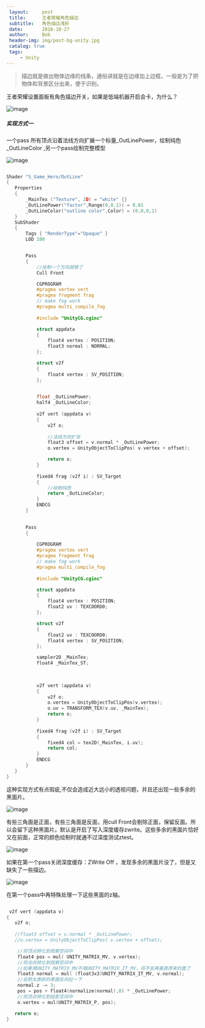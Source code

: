 ```yaml
---
 layout:     post
 title:      王者荣耀角色描边
 subtitle:   角色描边浅析
 date:       2018-10-27
 author:     Bob
 header-img: img/post-bg-unity.jpg
 catalog: true
 tags:
     - Unity
---
```


 >描边就是做出物体边缘的线条，通俗讲就是在边缘加上边框，一般是为了把物体和背景区分出来，便于识别。

 王者荣耀设置面板有角色描边开关，如果是低端机器开启会卡，为什么？

 ![image](/img/pos_75.jpg)

##### 实现方式一

一个pass 所有顶点沿着法线方向扩展一个标量_OutLinePower，绘制纯色_OutLineColor ,另一个pass绘制完整模型

 ![image](/img/pos_76.png)

 ```c

Shader "S_Game_Hero/OutLine"
{
	Properties
	{
		_MainTex ("Texture", 2D) = "white" {}
		_OutLinePower("factor",Range(0,0.1)) = 0.01
        _OutLineColor("outline color",Color) = (0,0,0,1)
	}
	SubShader
	{
		Tags { "RenderType"="Opaque" }
		LOD 100


		Pass
		{
            //绘制一个方向就够了
			Cull Front 

			CGPROGRAM
			#pragma vertex vert
			#pragma fragment frag
			// make fog work
			#pragma multi_compile_fog
			
			#include "UnityCG.cginc"

			struct appdata
			{
				float4 vertex : POSITION;
				float3 normal : NORMAL; 
			};

			struct v2f
			{
				float4 vertex : SV_POSITION;
			};

	
			float _OutLinePower;
            half4 _OutLineColor;
			
			v2f vert (appdata v)
			{
				v2f o;
				
                //法线方向扩张
				float3 offset = v.normal * _OutLinePower;
				o.vertex = UnityObjectToClipPos( v.vertex + offset);

				return o;
			}
			
			fixed4 frag (v2f i) : SV_Target
			{
                //绘制纯色
				return _OutLineColor;
			}
			ENDCG
		}

		
		Pass
		{
			
			CGPROGRAM
			#pragma vertex vert
			#pragma fragment frag
			// make fog work
			#pragma multi_compile_fog
			
			#include "UnityCG.cginc"

			struct appdata
			{
				float4 vertex : POSITION;
				float2 uv : TEXCOORD0;
			};

			struct v2f
			{
				float2 uv : TEXCOORD0;
				float4 vertex : SV_POSITION;
			};

			sampler2D _MainTex;
			float4 _MainTex_ST;

		
			
			v2f vert (appdata v)
			{
				v2f o;
				o.vertex = UnityObjectToClipPos(v.vertex);
				o.uv = TRANSFORM_TEX(v.uv, _MainTex);
				return o;
			}
			
			fixed4 frag (v2f i) : SV_Target
			{
				fixed4 col = tex2D(_MainTex, i.uv);
				return col;
			}
			ENDCG
		}
	}
}


 ```



这种实现方式有点瑕疵,不仅会造成近大远小的透视问题，并且还出现一些多余的黑面片。

 ![image](/img/pos_77.png)

有些三角面是正面，有些三角面是反面，用cull Front会剔除正面，保留反面。所以会留下这种黑面片。默认是开启了写入深度缓存zwrite。这些多余的黑面片恰好又在前面，正常的颜色绘制时就通不过深度测试ztest。

 ![image](/img/pos_78.png)

 如果在第一个pass关闭深度缓存：ZWrite Off ，发现多余的黑面片没了，但是又缺失了一些描边。

  ![image](/img/pos_79.png)

 在第一个pass中再特殊处理一下这些黑面的z轴。

 ``` c

  v2f vert (appdata v)
{
	v2f o;
	
	//float3 offset = v.normal * _OutLinePower;
	//o.vertex = UnityObjectToClipPos( v.vertex + offset);

	 //将顶点转化到观察空间中
	 float4 pos = mul( UNITY_MATRIX_MV, v.vertex);
	 //将法向转化到观察空间中
	 //如果用UNITY_MATRIX_MV不用UNITY_MATRIX_IT_MV，将不会再垂直原来的面了
	 float3 normal = mul( (float3x3)UNITY_MATRIX_IT_MV, v.normal);
	 //会把太靠前的黑面反向拉一下
	 normal.z -= 3;
	 pos = pos + float4(normalize(normal),0) * _OutLinePower;
     //将顶点转化到投影空间中
	 o.vertex = mul(UNITY_MATRIX_P, pos);

	return o;
}

 ```



